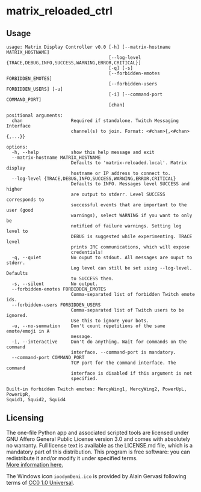 # matrix_reloaded_ctrl
## Usage
```
usage: Matrix Display Controller v0.0 [-h] [--matrix-hostname MATRIX_HOSTNAME]
                                      [--log-level {TRACE,DEBUG,INFO,SUCCESS,WARNING,ERROR,CRITICAL}]
                                      [-q] [-s]
                                      [--forbidden-emotes FORBIDDEN_EMOTES]
                                      [--forbidden-users FORBIDDEN_USERS] [-u]
                                      [-i] [--command-port COMMAND_PORT]
                                      [chan]

positional arguments:
  chan                  Required if standalone. Twitch Messaging Interface
                        channel(s) to join. Format: <#chan>{,<#chan>{,...}}

options:
  -h, --help            show this help message and exit
  --matrix-hostname MATRIX_HOSTNAME
                        Defaults to 'matrix-reloaded.local'. Matrix display
                        hostname or IP address to connect to.
  --log-level {TRACE,DEBUG,INFO,SUCCESS,WARNING,ERROR,CRITICAL}
                        Defaults to INFO. Messages level SUCCESS and higher
                        are output to stderr. Level SUCCESS corresponds to
                        successful events that are important to the user (good
                        warnings), select WARNING if you want to only be
                        notified of failure warnings. Setting log level to
                        DEBUG is suggested while experimenting. TRACE level
                        prints IRC communications, which will expose
                        credentials!
  -q, --quiet           No ouput to stdout. All messages are ouput to stderr.
                        Log level can still be set using --log-level. Defaults
                        to SUCCESS then.
  -s, --silent          No output.
  --forbidden-emotes FORBIDDEN_EMOTES
                        Comma-separated list of forbidden Twitch emote ids.
  --forbidden-users FORBIDDEN_USERS
                        Comma-separated list of Twitch users to be ignored.
                        Use this to ignore your bots.
  -u, --no-summation    Don't count repetitions of the same emote/emoji in A
                        message.
  -i, --interactive     Don't do anything. Wait for commands on the command
                        interface. --command-port is mandatory.
  --command-port COMMAND_PORT
                        TCP port for the command interface. The command
                        interface is disabled if this argument is not
                        specified.

Built-in forbidden Twitch emotes: MercyWing1, MercyWing2, PowerUpL, PowerUpR,
Squid1, Squid2, Squid4
```

## Licensing

The one-file Python app and associated scripted tools are licensed under GNU Affero General Public License version 3.0 and comes with absolutely no warranty. Full license text is available as the LICENSE.md file, which is a mandatory part of this distribution. This program is free software: you can redistribute it and/or modify it under specified terms. \
[More information here.](https://www.gnu.org/licenses/agpl-3.0.html)

The Windows icon `ioodymDeni.ico` is provided by Alain Gervasi following terms of [CC0 1.0 Universal](https://creativecommons.org/publicdomain/zero/1.0/).
